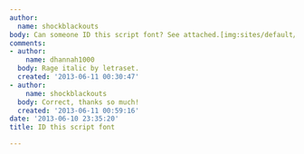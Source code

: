 ```yaml
---
author:
  name: shockblackouts
body: Can someone ID this script font? See attached.[img:sites/default/files/old-images/font_5463.jpg]
comments:
- author:
    name: dhannah1000
  body: Rage italic by letraset.
  created: '2013-06-11 00:30:47'
- author:
    name: shockblackouts
  body: Correct, thanks so much!
  created: '2013-06-11 00:59:16'
date: '2013-06-10 23:35:20'
title: ID this script font

---
```

